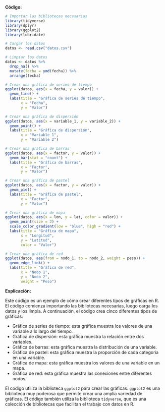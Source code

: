 **Código:**

```r
# Importar las bibliotecas necesarias
library(tidyverse)
library(dplyr)
library(ggplot2)
library(lubridate)

# Cargar los datos
datos <- read.csv("datos.csv")

# Limpiar los datos
datos <- datos %>%
  drop_na() %>%
  mutate(fecha = ymd(fecha)) %>%
  arrange(fecha)

# Crear una gráfica de series de tiempo
ggplot(datos, aes(x = fecha, y = valor)) +
  geom_line() +
  labs(title = "Gráfica de series de tiempo",
       x = "Fecha",
       y = "Valor")

# Crear una gráfica de dispersión
ggplot(datos, aes(x = variable_1, y = variable_2)) +
  geom_point() +
  labs(title = "Gráfica de dispersión",
       x = "Variable 1",
       y = "Variable 2")

# Crear una gráfica de barras
ggplot(datos, aes(x = factor, y = valor)) +
  geom_bar(stat = "count") +
  labs(title = "Gráfica de barras",
       x = "Factor",
       y = "Valor")

# Crear una gráfica de pastel
ggplot(datos, aes(x = factor, y = valor)) +
  geom_pie() +
  labs(title = "Gráfica de pastel",
       x = "Factor",
       y = "Valor")

# Crear una gráfica de mapa
ggplot(datos, aes(x = lon, y = lat, color = valor)) +
  geom_point(size = 2) +
  scale_color_gradient(low = "blue", high = "red") +
  labs(title = "Gráfica de mapa",
       x = "Longitud",
       y = "Latitud",
       color = "Valor")

# Crear una gráfica de red
ggplot(datos, aes(from = nodo_1, to = nodo_2, weight = peso)) +
  geom_edge_link() +
  labs(title = "Gráfica de red",
       x = "Nodo 1",
       y = "Nodo 2",
       weight = "Peso")
```

**Explicación:**

Este código es un ejemplo de cómo crear diferentes tipos de gráficas en R. El código comienza importando las bibliotecas necesarias, luego carga los datos y los limpia. A continuación, el código crea cinco diferentes tipos de gráficas:

* Gráfica de series de tiempo: esta gráfica muestra los valores de una variable a lo largo del tiempo.
* Gráfica de dispersión: esta gráfica muestra la relación entre dos variables.
* Gráfica de barras: esta gráfica muestra la distribución de una variable.
* Gráfica de pastel: esta gráfica muestra la proporción de cada categoría en una variable.
* Gráfica de mapa: esta gráfica muestra los valores de una variable en un mapa.
* Gráfica de red: esta gráfica muestra las conexiones entre diferentes nodos.

El código utiliza la biblioteca `ggplot2` para crear las gráficas. `ggplot2` es una biblioteca muy poderosa que permite crear una amplia variedad de gráficas. El código también utiliza la biblioteca `tidyverse`, que es una colección de bibliotecas que facilitan el trabajo con datos en R.
